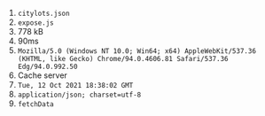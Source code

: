 1. `citylots.json`
2. `expose.js`
3. 778 kB
4. 90ms
5. `Mozilla/5.0 (Windows NT 10.0; Win64; x64) AppleWebKit/537.36 (KHTML, like Gecko) Chrome/94.0.4606.81 Safari/537.36 Edg/94.0.992.50`
6. Cache server
7. `Tue, 12 Oct 2021 18:38:02 GMT`
8. `application/json; charset=utf-8`
9. `fetchData`